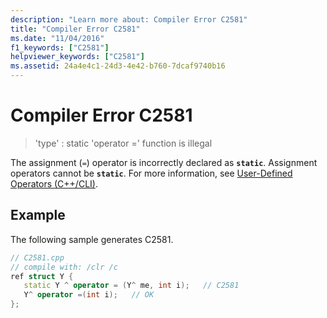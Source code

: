 ```yaml
---
description: "Learn more about: Compiler Error C2581"
title: "Compiler Error C2581"
ms.date: "11/04/2016"
f1_keywords: ["C2581"]
helpviewer_keywords: ["C2581"]
ms.assetid: 24a4e4c1-24d3-4e42-b760-7dcaf9740b16
---
```

# Compiler Error C2581

> 'type' : static 'operator =' function is illegal

The assignment (`=`) operator is incorrectly declared as **`static`**. Assignment operators cannot be **`static`**. For more information, see [User-Defined Operators (C++/CLI)](../../dotnet/user-defined-operators-cpp-cli.md).

## Example

The following sample generates C2581.

```cpp
// C2581.cpp
// compile with: /clr /c
ref struct Y {
   static Y ^ operator = (Y^ me, int i);   // C2581
   Y^ operator =(int i);   // OK
};
```
